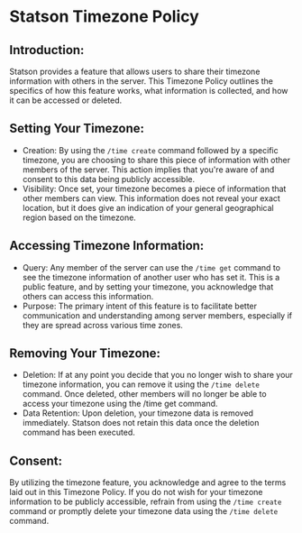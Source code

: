 # Statson Timezone Policy

## Introduction:
Statson provides a feature that allows users to share their timezone information with others in the server. This Timezone Policy outlines the specifics of how this feature works, what information is collected, and how it can be accessed or deleted.

## Setting Your Timezone:

- Creation: By using the `/time create` command followed by a specific timezone, you are choosing to share this piece of information with other members of the server. This action implies that you're aware of and consent to this data being publicly accessible.
- Visibility: Once set, your timezone becomes a piece of information that other members can view. This information does not reveal your exact location, but it does give an indication of your general geographical region based on the timezone.
## Accessing Timezone Information:

- Query: Any member of the server can use the `/time get` command to see the timezone information of another user who has set it. This is a public feature, and by setting your timezone, you acknowledge that others can access this information.
- Purpose: The primary intent of this feature is to facilitate better communication and understanding among server members, especially if they are spread across various time zones.
## Removing Your Timezone:

- Deletion: If at any point you decide that you no longer wish to share your timezone information, you can remove it using the `/time delete` command. Once deleted, other members will no longer be able to access your timezone using the /time get command.
- Data Retention: Upon deletion, your timezone data is removed immediately. Statson does not retain this data once the deletion command has been executed.
## Consent:
By utilizing the timezone feature, you acknowledge and agree to the terms laid out in this Timezone Policy. If you do not wish for your timezone information to be publicly accessible, refrain from using the `/time create` command or promptly delete your timezone data using the `/time delete` command.
